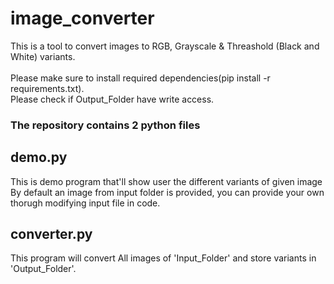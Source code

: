 # image_converter
This is a tool to convert images to RGB, Grayscale &amp; Threashold (Black and White) variants. 
<br><br>
 Please make sure to install required dependencies(pip install -r requirements.txt).<br>Please check if Output_Folder have write access.

### The repository contains 2 python files
## demo.py
This is demo program that'll show user the different variants of given image
By default an image from input folder is provided, you can provide your own thorugh modifying input file in code.

## converter.py
This program will convert All images of 'Input_Folder' and store variants in 'Output_Folder'.
